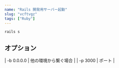 ```yaml
---
name: "Rails 開発用サーバー起動"
slug: "vcftvgz"
tags: ["Ruby"]
---
```


```
rails s
```


## オプション

| -b 0.0.0.0 | 他の環境から繋ぐ場合 |
| -p 3000 | ポート |
